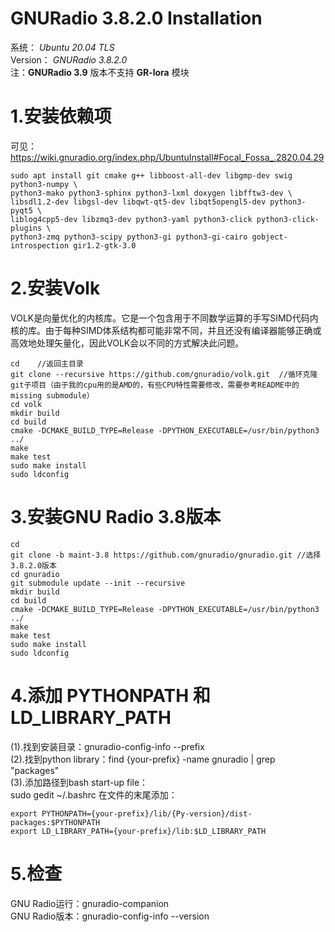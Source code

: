 # GNURadio 3.8.2.0 Installation
系统： _Ubuntu 20.04 TLS_  
Version： _GNURadio 3.8.2.0_  
注：__GNURadio 3.9__ 版本不支持 __GR-lora__ 模块

# 1.安装依赖项
可见：https://wiki.gnuradio.org/index.php/UbuntuInstall#Focal_Fossa_.2820.04.29
```
sudo apt install git cmake g++ libboost-all-dev libgmp-dev swig python3-numpy \
python3-mako python3-sphinx python3-lxml doxygen libfftw3-dev \
libsdl1.2-dev libgsl-dev libqwt-qt5-dev libqt5opengl5-dev python3-pyqt5 \
liblog4cpp5-dev libzmq3-dev python3-yaml python3-click python3-click-plugins \
python3-zmq python3-scipy python3-gi python3-gi-cairo gobject-introspection gir1.2-gtk-3.0
```

# 2.安装Volk
VOLK是向量优化的内核库。它是一个包含用于不同数学运算的手写SIMD代码内核的库。由于每种SIMD体系结构都可能非常不同，并且还没有编译器能够正确或高效地处理矢量化，因此VOLK会以不同的方式解决此问题。
```
cd    //返回主目录
git clone --recursive https://github.com/gnuradio/volk.git  //循环克隆git子项目（由于我的cpu用的是AMD的，有些CPU特性需要修改，需要参考README中的missing submodule）
cd volk
mkdir build
cd build
cmake -DCMAKE_BUILD_TYPE=Release -DPYTHON_EXECUTABLE=/usr/bin/python3 ../
make
make test
sudo make install
sudo ldconfig
```

# 3.安装GNU Radio 3.8版本
```
cd
git clone -b maint-3.8 https://github.com/gnuradio/gnuradio.git //选择3.8.2.0版本
cd gnuradio
git submodule update --init --recursive  
mkdir build
cd build
cmake -DCMAKE_BUILD_TYPE=Release -DPYTHON_EXECUTABLE=/usr/bin/python3 ../
make
make test
sudo make install
sudo ldconfig
```

# 4.添加 PYTHONPATH 和 LD_LIBRARY_PATH
(1).找到安装目录：gnuradio-config-info --prefix  
(2).找到python library：find {your-prefix} -name gnuradio | grep "packages"  
(3).添加路径到bash start-up file：  
sudo gedit ~/.bashrc 在文件的末尾添加：  
```
export PYTHONPATH={your-prefix}/lib/{Py-version}/dist-packages:$PYTHONPATH  
export LD_LIBRARY_PATH={your-prefix}/lib:$LD_LIBRARY_PATH
```

# 5.检查
GNU Radio运行：gnuradio-companion  
GNU Radio版本：gnuradio-config-info --version
